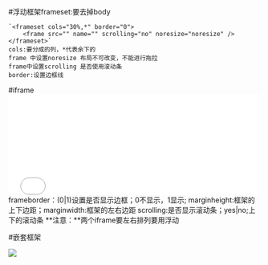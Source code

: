 #浮动框架frameset:要去掉body

    `<frameset cols="30%,*" border="0">
		<frame src="" name="" scrolling="no" noresize="noresize" />
	</frameset>`
	cols:要分成的列，*代表余下的
	frame 中设置noresize 布局不可改变，不能进行拖拉
	frame中设置scrolling 是否使用滚动条
	border:设置边框线
#iframe
		<iframe  src="index.html" width="100%" height="200px" frameborder="0" marginheight="10px" marginwidth="10px" scrolling="yes">哈哈哈哈</iframe>
	frameborder：(0|1)设置是否显示边框；0不显示，1显示;
	marginheight:框架的上下边距；marginwidth:框架的左右边距
	scrolling:是否显示滚动条；yes|no;上下的滚动条
	**注意：**两个iframe要左右排列要用浮动
	
#嵌套框架
	<frameset rows="200px,*">
		<frame src="1.html" >
		<frameset cols="200px,*">
			<frame src="2.html" >
			<frame src="3.html" >
		</frameset>
	</frameset>

![](https://i.imgur.com/SwmH4Vr.png)